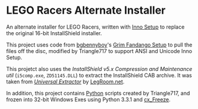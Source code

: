 LEGO Racers Alternate Installer
==============================

An alternate installer for LEGO Racers, written with [Inno Setup](http://www.jrsoftware.org/isinfo.php) 
to replace the original 16-bit InstallShield installer.

This project uses code from [bgbennyboy](https://github.com/bgbennyboy)'s [Grim Fandango Setup](https://github.com/bgbennyboy/Grim-Fandango-Setup-and-Launcher)
to pull the files off the disc, modified by Triangle717 to support ANSI and Unicode Inno Setup.

This projetct also uses the *InstallShield v5.x Compression and Maintenance util* (`i5comp.exe`, `ZD51145.DLL`) to extract
the InstallShield CAB archive. It was taken from [*Universal Extractor*](legroom.net/software/uniextract) by [LegRoom.net](http://legroom.net).

In addition, this project contains [Python](http://python.org) scripts created by Triangle717, 
and frozen into 32-bit Windows Exes using Python 3.3.1 and [cx_Freeze](http://cx-freeze.sourceforge.net).
